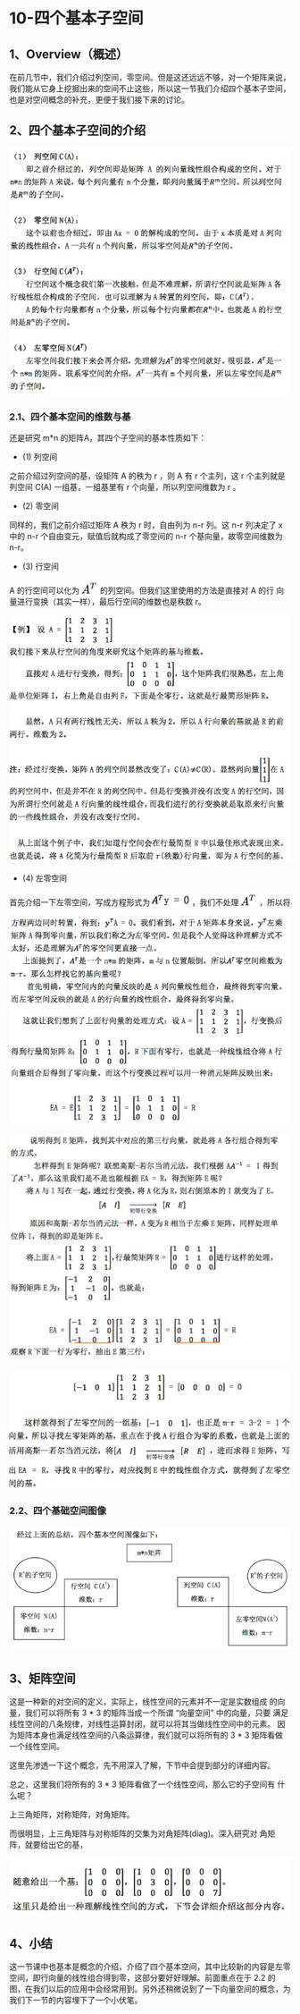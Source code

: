 # 10-四个基本子空间

## 1、Overview（概述）
在前几节中，我们介绍过列空间，零空间。但是这还远远不够，对一个矩阵来说，我们能从它身上挖掘出来的空间不止这些，所以这一节我们介绍四个基本子空间，也是对空间概念的补充，更便于我们接下来的讨论。

## 2、四个基本子空间的介绍

![](../images/10/LA_10_1.jpg)

### 2.1、四个基本空间的维数与基

还是研究 m*n 的矩阵A，其四个子空间的基本性质如下： 
* (1) 列空间

之前介绍过列空间的基，设矩阵 A 的秩为 r ，则 A 有 r 个主列，这 r 个主列就是列空间 C(A) 一组基，一组基里有 r 个向量，所以列空间维数为 r 。

* (2) 零空间

同样的，我们之前介绍过矩阵 A 秩为 r 时，自由列为 n-r 列。这 n-r 列决定了 x 中的 n-r 个自由变元，赋值后就构成了零空间的 n-r 个基向量，故零空间维数为 n-r。

* (3) 行空间

A 的行空间可以化为 ![](../images/10/LA_10_2.png) 的列空间。但我们这里使用的方法是直接对 A 的行 向量进行变换（其实一样），最后行空间的维数也是秩数 r。

![](../images/10/LA_10_3.jpg)

* (4) 左零空间

首先介绍一下左零空间，写成方程形式为 ![](../images/10/LA_10_5.png) ，我们不处理 ![](../images/10/LA_10_2.png) ，所以将

![](../images/10/LA_10_4.jpg)

![](../images/10/LA_10_6.jpg)

![](../images/10/LA_10_7.jpg)

### 2.2、四个基础空间图像

![](../images/10/LA_10_8.jpg)

## 3、矩阵空间

这是一种新的对空间的定义，实际上，线性空间的元素并不一定是实数组成 的向量，我们可以将所有 3 * 3  的矩阵当成一个所谓 “向量空间” 中的向量，只要 满足线性空间的八条规律，对线性运算封闭，就可以将其当做线性空间中的元素。 因为矩阵本身也满足线性空间的八条运算律，我们就可以将所有的 3 * 3 矩阵看做 一个线性空间。

这里先渗透一下这个概念，先不用深入了解，下节中会提到部分的详细内容。

总之，这里我们将所有的 3 * 3 矩阵看做了一个线性空间，那么它的子空间有 什么呢？

上三角矩阵，对称矩阵，对角矩阵。

而很明显，上三角矩阵与对称矩阵的交集为对角矩阵(diag)。深入研究对 角矩阵，就要给出它的基，

![](../images/10/LA_10_9.jpg)

## 4、小结

这一节课中也基本是概念的介绍，介绍了四个基本空间，其中比较新的内容是左零空间，即行向量的线性组合得到零，这部分要好好理解。前面重点在于 2.2 的图，在我们以后的应用中会经常用到。另外还稍微说到了一下向量空间的概念，为我们下一节的内容埋下了一个小伏笔。


